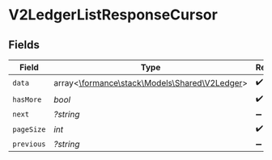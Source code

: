 # V2LedgerListResponseCursor


## Fields

| Field                                                                            | Type                                                                             | Required                                                                         | Description                                                                      | Example                                                                          |
| -------------------------------------------------------------------------------- | -------------------------------------------------------------------------------- | -------------------------------------------------------------------------------- | -------------------------------------------------------------------------------- | -------------------------------------------------------------------------------- |
| `data`                                                                           | array<[\formance\stack\Models\Shared\V2Ledger](../../Models/Shared/V2Ledger.md)> | :heavy_check_mark:                                                               | N/A                                                                              |                                                                                  |
| `hasMore`                                                                        | *bool*                                                                           | :heavy_check_mark:                                                               | N/A                                                                              | false                                                                            |
| `next`                                                                           | *?string*                                                                        | :heavy_minus_sign:                                                               | N/A                                                                              |                                                                                  |
| `pageSize`                                                                       | *int*                                                                            | :heavy_check_mark:                                                               | N/A                                                                              | 15                                                                               |
| `previous`                                                                       | *?string*                                                                        | :heavy_minus_sign:                                                               | N/A                                                                              | YXVsdCBhbmQgYSBtYXhpbXVtIG1heF9yZXN1bHRzLol=                                     |